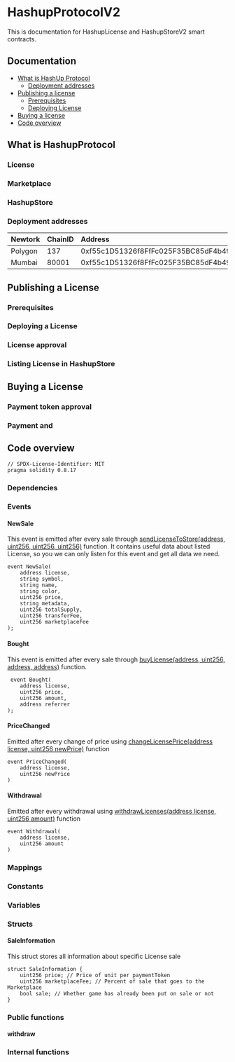 # HashupProtocolV2
This is documentation for HashupLicense and HashupStoreV2 smart contracts. 


## Documentation
* [What is HashUp Protocol](#what-is-hashupprotocol)
  - [Deployment addresses](#deployment-addresses)
* [Publishing a license](#publishing-a-license)
	- [Prerequisites](#prerequisites)
	- [Deploying License](#deploying-a-license)
* [Buying a license](#buying-a-license)
* [Code overview](#code-overview)

## What is HashupProtocol

### License

### Marketplace

### HashupStore


### Deployment addresses
| Newtork | ChainID | Address                                      |
|:--------|:--------|:---------------------------------------------|
| Polygon | 137     | 0xf55c1D51326f8FfFc025F35BC85dF4b49fc7dE37   |
| Mumbai  | 80001   | 0xf55c1D51326f8FfFc025F35BC85dF4b49fc7dE37   |

## Publishing a License

### Prerequisites

### Deploying a License

### License approval

### Listing License in HashupStore

## Buying a License

### Payment token approval

### Payment and 


## Code overview
```solidity
// SPDX-License-Identifier: MIT
pragma solidity 0.8.17
```
### Dependencies


### Events

#### NewSale
This event is emitted after every sale through [sendLicenseToStore(address, uint256, uint256, uint256)](#withdraw) function.  It contains useful data about listed License, so you we can only listen for this event and get all data we need. 
```solidity
event NewSale(
    address license,
    string symbol,
    string name,
    string color,
    uint256 price,
    string metadata,
    uint256 totalSupply,
    uint256 transferFee,
    uint256 marketplaceFee
);
```

#### Bought
This event is emitted after every sale through [buyLicense(address, uint256, address, address)](#withdraw) function.
```solidity
 event Bought(
    address license,
    uint256 price,
    uint256 amount,
    address referrer
);
```

#### PriceChanged
Emitted after every change of price using [changeLicensePrice(address license, uint256 newPrice)](#withdraw) function
```solidity
event PriceChanged(
    address license,
    uint256 newPrice
) 
```

#### Withdrawal
Emitted after every withdrawal using [withdrawLicenses(address license, uint256 amount)](#withdraw) function
```solidity
event Withdrawal(
    address license,
    uint256 amount
) 
```

### Mappings

### Constants

### Variables

### Structs

#### SaleInformation
This struct stores all information about specific License sale
```solidity 
struct SaleInformation {
    uint256 price; // Price of unit per paymentToken 
    uint256 marketplaceFee; // Percent of sale that goes to the Marketplace 
    bool sale; // Whether game has already been put on sale or not 
}
```

### Public functions

#### withdraw

### Internal functions
